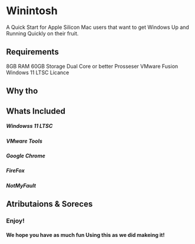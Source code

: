 # Winintosh
A Quick Start for Apple Silicon Mac users that want to get Windows Up and Running Quickly on their fruit.

## Requirements
8GB RAM
60GB Storage
Dual Core or better Prosseser
VMware Fusion
Windows 11 LTSC Licance

## Why tho

## Whats Included
##### Windowss 11 LTSC
##### VMware Tools
##### Google Chrome
##### FireFox
##### NotMyFault


## Atributaions & Soreces

### Enjoy! 
#### We hope you have as much fun Using this as we did makeing it!
